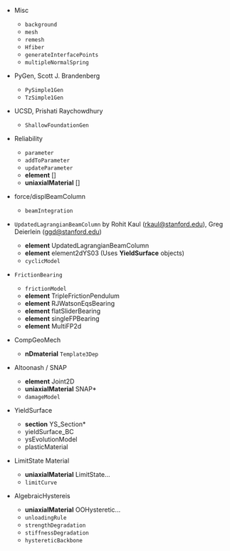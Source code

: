 

- Misc
  - `background`
  - `mesh`
  - `remesh`
  - `Hfiber`
  - `generateInterfacePoints`
  - `multipleNormalSpring`


- PyGen, Scott J. Brandenberg
  - `PySimple1Gen`
  - `TzSimple1Gen`

- UCSD, Prishati Raychowdhury
  - `ShallowFoundationGen`

- Reliability
  - `parameter`
  - `addToParameter`
  - `updateParameter`
  - **element** []
  - **uniaxialMaterial** []

- force/displBeamColumn
  - `beamIntegration`

- `UpdatedLagrangianBeamColumn` by Rohit Kaul (rkaul@stanford.edu), Greg Deierlein   (ggd@stanford.edu)
  - **element** UpdatedLagrangianBeamColumn
  - **element** element2dYS03 (Uses **YieldSurface** objects)
  - `cyclicModel`

- `FrictionBearing`
  - `frictionModel`
  - **element** TripleFrictionPendulum
  - **element** RJWatsonEqsBearing
  - **element** flatSliderBearing
  - **element** singleFPBearing
  - **element** MultiFP2d

- CompGeoMech
  - **nDmaterial** `Template3Dep`

- Altoonash / SNAP
  - **element** Joint2D
  - **uniaxialMaterial** SNAP\*
  - `damageModel`

- YieldSurface
  - **section** YS_Section\*
  - yieldSurface_BC
  - ysEvolutionModel
  - plasticMaterial

- LimitState Material
  - **uniaxialMaterial** LimitState...
  - `limitCurve`

- AlgebraicHystereis
  - **uniaxialMaterial** OOHysteretic...
  - `unloadingRule`
  - `strengthDegradation`
  - `stiffnessDegradation`
  - `hystereticBackbone`


